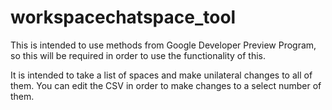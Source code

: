 # workspacechatspace_tool

This is intended to use methods from Google Developer Preview Program, so this will be required in order to use the functionality of this.

It is intended to take a list of spaces and make unilateral changes to all of them. You can edit the CSV in order to make changes to a select number of them.
